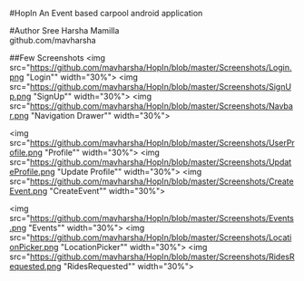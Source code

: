 #HopIn
An Event based carpool android application

#Author
Sree Harsha Mamilla <br/>
github.com/mavharsha


##Few Screenshots
<img src="https://github.com/mavharsha/HopIn/blob/master/Screenshots/Login.png "Login"" width="30%"></img> 
<img src="https://github.com/mavharsha/HopIn/blob/master/Screenshots/SignUp.png "SignUp"" width="30%"></img> 
<img src="https://github.com/mavharsha/HopIn/blob/master/Screenshots/Navbar.png "Navigation Drawer"" width="30%"></img> 


<img src="https://github.com/mavharsha/HopIn/blob/master/Screenshots/UserProfile.png "Profile"" width="30%"></img> 
<img src="https://github.com/mavharsha/HopIn/blob/master/Screenshots/UpdateProfile.png "Update Profile"" width="30%"></img> 
<img src="https://github.com/mavharsha/HopIn/blob/master/Screenshots/CreateEvent.png "CreateEvent"" width="30%"></img> 


<img src="https://github.com/mavharsha/HopIn/blob/master/Screenshots/Events.png "Events"" width="30%"></img> 
<img src="https://github.com/mavharsha/HopIn/blob/master/Screenshots/LocationPicker.png "LocationPicker"" width="30%"></img> 
<img src="https://github.com/mavharsha/HopIn/blob/master/Screenshots/RidesRequested.png "RidesRequested"" width="30%"></img> 